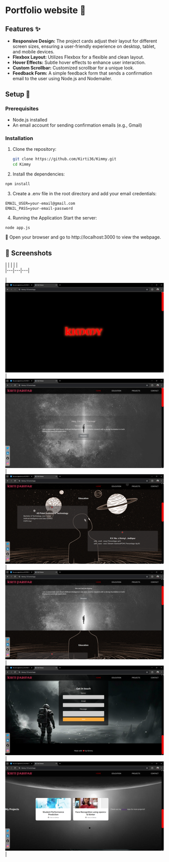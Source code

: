 # Portfolio website :new_moon_with_face:

## Features :sparkles:

- **Responsive Design:** The project cards adjust their layout for different screen sizes, ensuring a user-friendly experience on desktop, tablet, and mobile devices.
- **Flexbox Layout:** Utilizes Flexbox for a flexible and clean layout.
- **Hover Effects:** Subtle hover effects to enhance user interaction.
- **Custom Scrollbar:** Customized scrollbar for a unique look.
- **Feedback Form:** A simple feedback form that sends a confirmation email to the user using Node.js and Nodemailer.

## Setup :wrench:

### Prerequisites

- Node.js installed
- An email account for sending confirmation emails (e.g., Gmail)

### Installation

1. Clone the repository:
   ```bash
   git clone https://github.com/Kirti36/Kimmy.git
   cd Kimmy
   ```
   
2. Install the dependencies: 
 ```bash
npm install
```

3. Create a .env file in the root directory and add your email credentials:
```env
EMAIL_USER=your-email@gmail.com
EMAIL_PASS=your-email-password
```
4. Running the Application
Start the server:
 ```bash
node app.js
```
:eyes: Open your browser and go to http://localhost:3000 to view the webpage.


## 📸 Screenshots


|   |   |   |   |      
|---|---|---| 

|![](https://github.com/Kirti36/Kimmy/blob/main/public/assets/Screenshot%20(116).png)|![](https://github.com/Kirti36/Kimmy/blob/main/public/assets/Screenshot%20(144).png)|![](https://github.com/Kirti36/Kimmy/blob/main/public/assets/Screenshot%20(145).png)|![](https://github.com/Kirti36/Kimmy/blob/main/public/assets/Screenshot%20(148).png)
|![](https://github.com/Kirti36/Kimmy/blob/main/public/assets/Screenshot%20(147).png)|![](https://github.com/Kirti36/Kimmy/blob/main/public/assets/Screenshot%20(146).png)|
